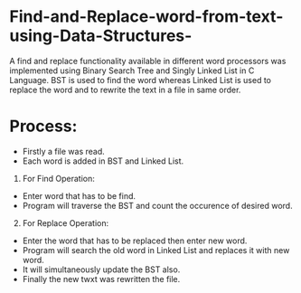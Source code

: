 # Find-and-Replace-word-from-text-using-Data-Structures-
A find and replace functionality available in different word processors was implemented using Binary Search Tree and Singly Linked List in C Language. BST is used to find the word whereas Linked List is used to replace the word and to rewrite the text in a file in same order. 
# Process:
* Firstly a file was read.
* Each word is added in BST and Linked List.
1. For Find Operation:
* Enter word that has to be find.
* Program will traverse the BST and count the occurence of desired word.
2. For Replace Operation: 
* Enter the word that has to be replaced then enter new word.
* Program will search the old word in Linked List and replaces it with new word.
* It will simultaneously update the BST also.
* Finally the new twxt was rewritten the file. 
